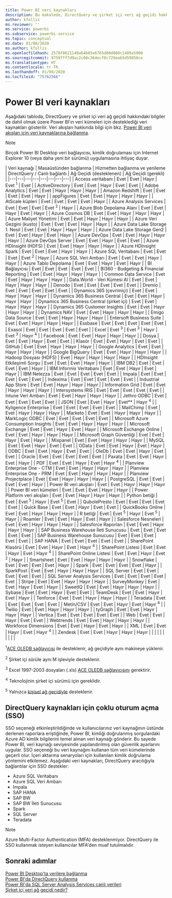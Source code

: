 ```yaml
---
title: Power BI veri kaynakları
description: Bu makalede, DirectQuery ve şirket içi veri ağ geçidi hakkındaki bilgiler de dahil olmak üzere Power BI’ın desteklediği veri kaynakları listelenir.
author: kfollis
ms.reviewer: ''
ms.service: powerbi
ms.subservice: powerbi-service
ms.topic: conceptual
ms.date: 01/08/2020
ms.author: kfollis
ms.openlocfilehash: 2578f8621140a64b85e6765d80d860c1489a5900
ms.sourcegitcommit: 97597ff7d9ac2c08c364ecf0c729eab5d59850ce
ms.translationtype: HT
ms.contentlocale: tr-TR
ms.lasthandoff: 01/09/2020
ms.locfileid: "75762566"
---
```

# <a name="power-bi-data-sources"></a>Power BI veri kaynakları

Aşağıdaki tabloda, DirectQuery ve şirket içi veri ağ geçidi hakkındaki bilgiler de dahil olmak üzere Power BI’ın veri kümeleri için desteklediği veri kaynakları gösterilir. Veri akışları hakkında bilgi için bkz. [Power BI veri akışları için veri kaynaklarına bağlanma](service-dataflows-data-sources.md).

> [!NOTE]
> Birçok Power BI Desktop veri bağlayıcısı, kimlik doğrulaması için Internet Explorer 10 (veya daha yeni bir sürümü) uygulamasına ihtiyaç duyar. 


| Veri kaynağı | Masaüstünden bağlanma | Hizmetten bağlanma ve yenileme | DirectQuery / Canlı bağlantı | Ağ Geçidi (desteklenen) | Ağ Geçidi (gerekli) |
|---|---|---|---|---|---|---|---|
| Access veritabanı | Evet | Evet | Hayır | Evet <sup>1</sup> | Evet |
| ActiveDirectory | Evet | Evet | Hayır | Evet | Evet |
| Adobe Analytics | Evet | Evet | Hayır | Hayır | Hayır |
| Amazon Redshift | Evet | Evet | Evet | Evet | Hayır |
| appFigures | Evet | Evet | Hayır | Hayır | Hayır |
| AtScale küpleri | Evet | Evet | Evet | Evet | Hayır |
| Azure Analysis Services | Evet | Evet | Evet | Evet <sup>2</sup> | Hayır |
| Azure Blob Depolama Alanı | Evet | Evet | Hayır | Evet | Hayır |
| Azure Cosmos DB | Evet | Evet | Hayır | Hayır | Hayır |
| Azure Maliyet Yönetimi | Evet | Evet | Hayır | Hayır | Hayır |
| Azure Veri Gezgini (kusto) | Evet | Evet | Evet | Hayır | Hayır |
| Azure Data Lake Storage 1. Nesil | Evet | Evet | Hayır | Hayır | Hayır |
| Azure Data Lake Storage Gen2 | Evet | Evet | Hayır | Evet | Hayır |
| Azure DevOps | Evet | Evet | Hayır | Hayır | Hayır |
| Azure DevOps Server | Evet | Evet | Hayır | Evet | Evet |
| Azure HDInsight (HDFS) | Evet | Evet | Hayır | Hayır | Hayır |
| Azure HDInsight Spark | Evet | Evet | Evet | Hayır | Hayır |
| Azure SQL Veritabanı | Evet | Evet | Evet | Evet <sup>2</sup> | Hayır |
| Azure SQL Veri Ambarı | Evet | Evet | Evet | Hayır | Hayır |
| Azure Tablo Depolama | Evet | Evet | Hayır | Evet | Hayır |
| BI Bağlayıcısı | Evet | Evet | Evet | Evet | Evet |
| BI360 - Budgeting & Financial Reporting | Evet | Evet | Hayır | Hayır | Hayır |
| Common Data Service | Evet | Evet | Hayır | Hayır | Hayır |
| Data.World - Veri Kümesi Al | Evet | Evet | Hayır | Hayır | Hayır |
| Denodo | Evet | Evet | Evet | Evet | Evet |
| Dremio | Evet | Evet | Evet | Evet | Evet |
| Dynamics 365 (çevrimiçi) | Evet | Evet | Hayır | Hayır | Hayır |
| Dynamics 365 Business Central | Evet | Evet | Hayır | Hayır | Hayır |
| Dynamics 365 Business Central (şirket içi) | Evet | Evet | Hayır | Hayır | Hayır |
| Dynamics 365 Customer Insights | Evet | Evet | Hayır | Hayır | Hayır |
| Dynamics NAV | Evet | Evet | Hayır | Hayır | Hayır |
| Emigo Data Source | Evet | Evet | Hayır | Hayır | Hayır |
| Entersoft Business Suite | Evet | Evet | Hayır | Hayır | Hayır |
| Essbase | Evet | Evet | Evet | Evet | Evet |
| Exasol | Evet | Evet | Evet | Evet | Evet |
| Excel | Evet <sup>3</sup> | Evet <sup>3</sup> | Hayır | Evet <sup>3</sup> | Hayır <sup>4</sup> |
| Facebook | Evet | Evet | Hayır | Hayır | Hayır |
| Dosya | Evet | Evet | Hayır | Evet | Evet |
| Klasör | Evet | Evet | Hayır | Evet | Evet |
| GitHub | Evet | Evet | Hayır | Hayır | Hayır |
| Google Analytics | Evet | Evet | Hayır | Hayır | Hayır |
| Google BigQuery | Evet | Evet | Hayır | Hayır | Hayır |
| Hadoop Dosyası (HDFS) | Evet | Hayır | Hayır | Hayır | Hayır |
| HDInsight Etkileşimli Sorgu | Evet | Evet | Evet | Hayır | Hayır |
| IBM DB2 | Evet | Evet | Evet | Evet | Hayır |
| IBM Informix Veritabanı | Evet | Evet | Hayır | Evet | Hayır |
| IBM Netezza | Evet | Evet | Evet | Evet | Evet |
| Impala | Evet | Evet | Evet | Evet | Evet |
| Indexima | Evet | Evet | Evet | Evet | Evet |
| Industrial App Store | Evet | Evet | Hayır | Hayır | Hayır |
| Information Grid | Evet | Evet | Hayır | Hayır | Hayır |
| Intersystems IRIS | Evet | Evet | Evet | Evet | Evet |
| Intune Veri Ambarı | Evet | Evet | Hayır | Hayır | Hayır |
| Jethro ODBC | Evet | Evet | Evet | Evet | Evet |
| JSON | Evet | Evet | Hayır | Evet** | Hayır <sup>4</sup> |
| Kyligence Enterprise | Evet | Evet | Evet | Evet | Evet |
| MailChimp | Evet | Evet | Hayır | Hayır | Hayır |
| Marketo | Evet | Evet | Hayır | Hayır | Hayır |
| MarkLogic ODBC | Evet | Evet | Evet | Evet | Evet |
| Microsoft Azure Consumption Insights | Evet | Evet | Hayır | Hayır | Hayır |
| Microsoft Exchange | Evet | Evet | Hayır | Evet | Hayır |
| Microsoft Exchange Online | Evet | Evet | Hayır | Hayır | Hayır |
| Microsoft Graph Güvenliği | Evet | Evet | Hayır | Evet | Hayır |
| Mixpanel | Evet | Evet | Hayır | Hayır | Hayır |
| MySQL | Evet | Evet | Hayır | Evet | Evet |
| OData | Evet | Evet | Hayır | Evet | Hayır |
| ODBC | Evet | Evet | Hayır | Evet | Evet |
| OleDb | Evet | Evet | Hayır | Evet | Evet |
| Oracle | Evet | Evet | Evet | Evet | Evet |
| Paxata | Evet | Evet | Hayır | Evet | Hayır |
| PDF | Evet | Evet | Hayır | Evet | Hayır <sup>4</sup> |
| Planview Enterprise One - CTM | Evet | Evet | Hayır | Hayır | Hayır |
| Planview Enterprise One - PRM | Evet | Evet | Hayır | Hayır | Hayır |
| Planview Projectplace | Evet | Evet | Hayır | Hayır | Hayır |
| PostgreSQL | Evet | Evet | Evet | Evet | Hayır |
| Power BI veri akışları | Evet | Evet | Hayır | Hayır | Hayır |
| Power BI veri kümeleri | Evet | Evet | Evet | Hayır | Hayır |
| Power Platform veri akışları | Evet | Evet | Hayır | Hayır | Hayır |
| Python betiği | Evet | Evet <sup>5</sup> | Hayır | Evet <sup>5</sup> | Evet |
| QubolePresto | Evet | Evet | Evet | Evet | Evet |
| Quick Base | Evet | Evet | Hayır | Evet | Evet |
| QuickBooks Online | Evet | Evet | Hayır | Hayır | Hayır |
| R betiği | Evet | Evet <sup>5</sup> | Hayır | Evet <sup>5</sup> | Hayır |
| Roamler | Evet | Evet | Hayır | Evet | Hayır |
| Salesforce Nesneleri | Evet | Evet | Hayır | Hayır | Hayır |
| Salesforce Raporları | Evet | Evet | Hayır | Hayır | Hayır |
| SAP Business Warehouse İleti Sunucusu | Evet | Evet | Evet | Evet | Evet |
| SAP Business Warehouse Sunucusu | Evet | Evet | Evet | Evet | Evet |
| SAP HANA | Evet | Evet | Evet | Evet | Evet |
| SharePoint Klasörü | Evet | Evet | Hayır | Evet | Hayır <sup>4</sup> |
| SharePoint Listesi | Evet | Evet | Hayır | Evet | Hayır <sup>4</sup> |
| SharePoint Online Listesi | Evet | Evet | Hayır | Evet <sup>2</sup> | Hayır |
| Smartsheet | Evet | Evet | Hayır | Hayır | Hayır |
| Snowflake | Evet | Evet | Evet | Evet | Hayır |
| Spark | Evet | Evet | Evet | Evet | Hayır |
| SparkPost | Evet | Evet | Hayır | Hayır | Hayır |
| SQL Server | Evet | Evet | Evet | Evet | Evet |
| SQL Server Analysis Services | Evet | Evet | Evet | Evet | Evet |
| Stripe | Evet | Evet | Hayır | Hayır | Hayır |
| SurveyMonkey | Evet | Evet | Hayır | Evet | Hayır |
| SweetIQ | Evet | Evet | Hayır | Hayır | Hayır |
| Sybase | Evet | Evet | Hayır | Evet | Evet |
| TeamDesk | Evet | Evet | Hayır | Evet | Hayır |
| Tenforce | Evet | Evet | Hayır | Hayır | Hayır |
| Teradata | Evet | Evet | Evet | Evet | Evet |
| Metin/CSV | Evet | Evet | Hayır | Evet | Hayır <sup>4</sup> |
| Twilio | Evet | Evet | Hayır | Hayır | Hayır |
| tyGraph | Evet | Evet | Hayır | Hayır | Hayır |
| Vertica | Evet | Evet | Evet | Evet | Evet |
| Web | Evet | Evet | Hayır | Evet | Evet |
| Webtrends | Evet | Evet | Hayır | Hayır | Hayır |
| Workforce Dimensions | Evet | Evet | Hayır | Evet | Hayır |
| XML | Evet | Evet | Hayır | Evet | Hayır <sup>4</sup> |
| Zendesk | Evet | Evet | Hayır | Hayır | Hayır |
| | | | | | | | |

<sup>1</sup>[ACE OLEDB sağlayıcısı](https://www.microsoft.com/download/details.aspx?id=54920) ile desteklenir, ağ geçidiyle aynı makineye yüklenir.

<sup>2</sup> Şirket içi sürüle aynı M işleviyle desteklenir.

<sup>3</sup> Excel 1997-2003 dosyaları (.xls) [ACE OLEDB sağlayıcısını](https://www.microsoft.com/download/details.aspx?id=54920) gerektirir.

<sup>4</sup> Teknolojinin şirket içi sürümü için gereklidir.

<sup>5</sup> Yalnızca [kişisel ağ geçidiyle](service-gateway-personal-mode.md) desteklenir.

## <a name="single-sign-on-sso-for-directquery-sources"></a>DirectQuery kaynakları için çoklu oturum açma (SSO)

SSO seçeneği etkinleştirildiğinde ve kullanıcılarınız veri kaynağının üstünde derlenen raporlara eriştiğinde, Power BI, kimliği doğrulanmış sorgulardaki Azure AD kimlik bilgilerini temel alınan veri kaynağı gönderir. Bu sayede Power BI, veri kaynağı seviyesinde yapılandırılmış olan güvenlik ayarlarını uygular.
SSO seçeneği bu veri kaynağını kullanan tüm veri kümelerinde geçerli olur. İçeri aktarma senaryoları için kullanılan kimlik doğrulama yöntemini etkilemez. Aşağıdaki veri kaynakları, DirectQuery aracılığıyla bağlantılar için SSO destekler:

- Azure SQL Veritabanı
- Azure SQL Veri Ambarı
- Impala
- SAP HANA
- SAP BW
- SAP BW İleti Sunucusu
- Spark
- SQL Server
- Teradata

> [!Note]
> Azure Multi-Factor Authentication (MFA) desteklenmiyor. DirectQuery ile SSO kullanmak isteyen kullanıcılar MFA'den muaf tutulmalıdır.

## <a name="next-steps"></a>Sonraki adımlar

[Power BI Desktop'ta verilere bağlanma](desktop-quickstart-connect-to-data.md)  
[Power BI'da DirectQuery kullanma](desktop-directquery-about.md)  
[Power BI'da SQL Server Analysis Services canlı verileri](sql-server-analysis-services-tabular-data.md)  
[Şirket içi veri ağ geçidi nedir?](service-gateway-onprem.md)  
